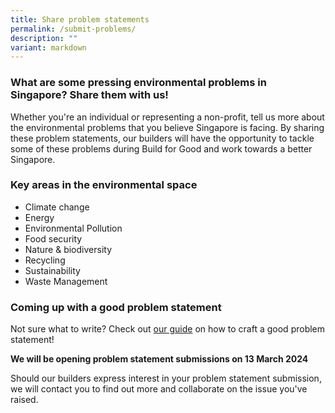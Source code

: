 ```yaml
---
title: Share problem statements
permalink: /submit-problems/
description: ""
variant: markdown
---
```

### **What are some pressing environmental problems in Singapore? Share them with us!**

Whether you're an individual or representing a non-profit, tell us more about the environmental problems that you believe Singapore is facing. By sharing these problem statements, our builders will have the opportunity to tackle some of these problems during Build for Good and work towards a better Singapore.

### Key areas in the environmental space

* Climate change
* Energy
* Environmental Pollution
* Food security
* Nature & biodiversity
* Recycling
* Sustainability
* Waste Management

### Coming up with a good problem statement
Not sure what to write? Check out [our guide](/problem-statement-guide/) on how to craft a good problem statement!



**We will be opening problem statement submissions on 13 March 2024**

Should our builders express interest in your problem statement submission, we will contact you to find out more and collaborate on the issue you've raised.
